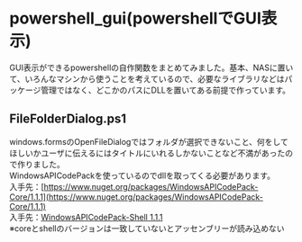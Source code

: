 # powershell_gui(powershellでGUI表示)
GUI表示ができるpowershellの自作関数をまとめてみました。基本、NASに置いて、いろんなマシンから使うことを考えているので、必要なライブラリなどはパッケージ管理ではなく、どこかのパスにDLLを置いてある前提で作っています。
## FileFolderDialog.ps1<br>
windows.formsのOpenFileDialogではフォルダが選択できないこと、何をしてほしいかユーザに伝えるにはタイトルにいれるしかないことなど不満があったので作りました。<br>
WindowsAPICodePackを使っているのでdllを取ってくる必要があります。<br>
入手先：[https://www.nuget.org/packages/WindowsAPICodePack-Core/1.1.1](https://www.nuget.org/packages/WindowsAPICodePack-Core/1.1.1)<br>
入手先：[WindowsAPICodePack-Shell 1.1.1](https://www.nuget.org/packages/WindowsAPICodePack-Shell/1.1.1)<br>
※coreとshellのバージョンは一致していないとアッセンブリーが読み込めない
